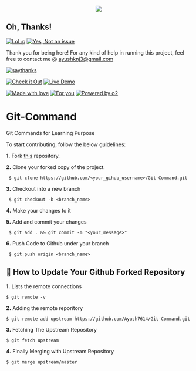 <p align="center">
    <img src="https://readme-typing-svg.herokuapp.com?font=Tourney&center=true&color=2CFF00&size=40&width=750&height=80&lines=Git+Commands+For+Learning"/>
</p>

## Oh, Thanks!

[![Lol :p ](https://forthebadge.com/images/badges/you-didnt-ask-for-this.svg)](https://facebook.com/) [![Yes, Not an issue](https://forthebadge.com/images/badges/not-an-issue.svg)](https://instagram.com/)

Thank you for being here!
For any kind of help in running this project, feel free to contact me @ [ayushknj3@gmail.com](https://mail.google.com/mail/)

[![saythanks](https://img.shields.io/badge/say-thanks-ff69b4.svg)](https://facebook.com/) 



[![Check it Out](https://forthebadge.com/images/badges/check-it-out.svg)](https://github.com/Ayush7614) [![Live Demo](https://forthebadge.com/images/badges/its-not-a-lie-if-you-believe-it.svg)](https://github.com/Ayush7614)

[![Made with love](https://forthebadge.com/images/badges/built-with-love.svg)](https://github.com/Ayush7614) [![For you](https://forthebadge.com/images/badges/for-you.svg)](https://github.com/Ayush7614) [![Powered by o2](https://forthebadge.com/images/badges/powered-by-oxygen.svg)](https://facebook.com/Ayush7614)

# Git-Command

Git Commands for Learning Purpose

To start contributing, follow the below guidelines: 

**1.**  Fork [this](https://github.com/Ayush7614/Git-Command.git) repository.

**2.**  Clone your forked copy of the project.
```
 $ git clone https://github.com/<your_gihub_username>/Git-Command.git
```
**3.** Checkout into a new branch 

     $ git checkout -b <branch_name>

**4.** Make your changes to it

**5.** Add and commit your changes

     $ git add . && git commit -m "<your_message>"
     
**6.** Push Code to Github under your branch 

     $ git push origin <branch_name>   

## 📌 How to Update Your Github Forked Repository

**1.** Lists the remote connections

    $ git remote -v

**2.** Adding the remote reporitory 
    
    $ git remote add upstream https://github.com/Ayush7614/Git-Command.git
    
**3.** Fetching The Upstream Repository

    $ git fetch upstream

**4.** Finally Merging with Upstream Repository

    $ git merge upstream/master
